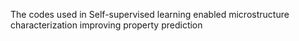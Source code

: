 The codes used in Self-supervised learning enabled microstructure characterization improving property prediction
